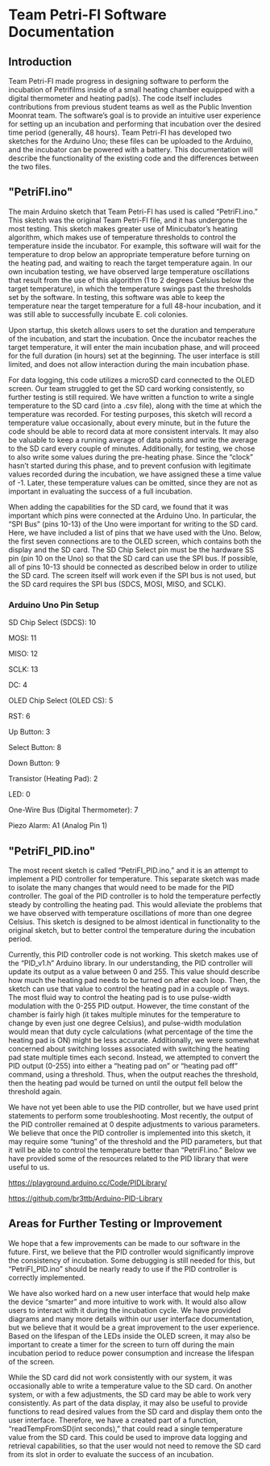 # Team Petri-FI Software Documentation

## Introduction

Team Petri-FI made progress in designing software to perform the incubation of Petrifilms inside of a small heating chamber equipped with a digital thermometer and heating pad(s). The code itself includes contributions from previous student teams as well as the Public Invention Moonrat team. The software’s goal is to provide an intuitive user experience for setting up an incubation and performing that incubation over the desired time period (generally, 48 hours). Team Petri-FI has developed two sketches for the Arduino Uno; these files can be uploaded to the Arduino, and the incubator can be powered with a battery. This documentation will describe the functionality of the existing code and the differences between the two files.

## "PetriFI.ino"

The main Arduino sketch that Team Petri-FI has used is called “PetriFI.ino.” This sketch was the original Team Petri-FI file, and it has undergone the most testing. This sketch makes greater use of Minicubator’s heating algorithm, which makes use of temperature thresholds to control the temperature inside the incubator. For example, this software will wait for the temperature to drop below an appropriate temperature before turning on the heating pad, and waiting to reach the target temperature again. In our own incubation testing, we have observed large temperature oscillations that result from the use of this algorithm (1 to 2 degrees Celsius below the target temperature), in which the temperature swings past the thresholds set by the software. In testing, this software was able to keep the temperature near the target temperature for a full 48-hour incubation, and it was still able to successfully incubate E. coli colonies.

Upon startup, this sketch allows users to set the duration and temperature of the incubation, and start the incubation. Once the incubator reaches the target temperature, it will enter the main incubation phase, and will proceed for the full duration (in hours) set at the beginning. The user interface is still limited, and does not allow interaction during the main incubation phase.

For data logging, this code utilizes a microSD card connected to the OLED screen. Our team struggled to get the SD card working consistently, so further testing is still required. We have written a function to write a single temperature to the SD card (into a .csv file), along with the time at which the temperature was recorded. For testing purposes, this sketch will record a temperature value occasionally, about every minute, but in the future the code should be able to record data at more consistent intervals. It may also be valuable to keep a running average of data points and write the average to the SD card every couple of minutes. Additionally, for testing, we chose to also write some values during the pre-heating phase. Since the “clock” hasn’t started during this phase, and to prevent confusion with legitimate values recorded during the incubation, we have assigned these a time value of -1. Later, these temperature values can be omitted, since they are not as important in evaluating the success of a full incubation.

When adding the capabilities for the SD card, we found that it was important which pins were connected at the Arduino Uno. In particular, the “SPI Bus” (pins 10-13) of the Uno were important for writing to the SD card. Here, we have included a list of pins that we have used with the Uno. Below, the first seven connections are to the OLED screen, which contains both the display and the SD card. The SD Chip Select pin must be the hardware SS pin (pin 10 on the Uno) so that the SD card can use the SPI bus. If possible, all of pins 10-13 should be connected as described below in order to utilize the SD card. The screen itself will work even if the SPI bus is not used, but the SD card requires the SPI bus (SDCS, MOSI, MISO, and SCLK). 

### Arduino Uno Pin Setup

SD Chip Select (SDCS):                  10

MOSI:                                   11

MISO:                                   12

SCLK:                                   13

DC:                                     4

OLED Chip Select (OLED CS):             5

RST:                                    6

Up Button:                              3

Select Button:                          8

Down Button:                            9

Transistor (Heating Pad):               2

LED:                                    0

One-Wire Bus (Digital Thermometer):     7

Piezo Alarm:                            A1 (Analog Pin 1)

## "PetriFI_PID.ino"

The most recent sketch is called “PetriFI_PID.ino,” and it is an attempt to implement a PID controller for temperature. This separate sketch was made to isolate the many changes that would need to be made for the PID controller. The goal of the PID controller is to hold the temperature perfectly steady by controlling the heating pad. This would alleviate the problems that we have observed with temperature oscillations of more than one degree Celsius. This sketch is designed to be almost identical in functionality to the original sketch, but to better control the temperature during the incubation period.

Currently, this PID controller code is not working. This sketch makes use of the “PID_v1.h” Arduino library. In our understanding, the PID controller will update its output as a value between 0 and 255. This value should describe how much the heating pad needs to be turned on after each loop. Then, the sketch can use that value to control the heating pad in a couple of ways. The most fluid way to control the heating pad is to use pulse-width modulation with the 0-255 PID output. However, the time constant of the chamber is fairly high (it takes multiple minutes for the temperature to change by even just one degree Celsius), and pulse-width modulation would mean that duty cycle calculations (what percentage of the time the heating pad is ON) might be less accurate. Additionally, we were somewhat concerned about switching losses associated with switching the heating pad state multiple times each second. Instead, we attempted to convert the PID output (0-255) into either a “heating pad on” or “heating pad off” command, using a threshold. Thus, when the output reaches the threshold, then the heating pad would be turned on until the output fell below the threshold again.

We have not yet been able to use the PID controller, but we have used print statements to perform some troubleshooting. Most recently, the output of the PID controller remained at 0 despite adjustments to various parameters. We believe that once the PID controller is implemented into this sketch, it may require some “tuning” of the threshold and the PID parameters, but that it will be able to control the temperature better than “PetriFI.ino.” Below we have provided some of the resources related to the PID library that were useful to us.

https://playground.arduino.cc/Code/PIDLibrary/

https://github.com/br3ttb/Arduino-PID-Library

## Areas for Further Testing or Improvement

We hope that a few improvements can be made to our software in the future. First, we believe that the PID controller would significantly improve the consistency of incubation. Some debugging is still needed for this, but “PetriFI_PID.ino” should be nearly ready to use if the PID controller is correctly implemented.

We have also worked hard on a new user interface that would help make the device “smarter” and more intuitive to work with. It would also allow users to interact with it during the incubation cycle. We have provided diagrams and many more details within our user interface documentation, but we believe that it would be a great improvement to the user experience. Based on the lifespan of the LEDs inside the OLED screen, it may also be important to create a timer for the screen to turn off during the main incubation period to reduce power consumption and increase the lifespan of the screen.

While the SD card did not work consistently with our system, it was occasionally able to write a temperature value to the SD card. On another system, or with a few adjustments, the SD card may be able to work very consistently. As part of the data display, it may also be useful to provide functions to read desired values from the SD card and display them onto the user interface. Therefore, we have a created part of a function, “readTempFromSD(int seconds),” that could read a single temperature value from the SD card. This could be used to improve data logging and retrieval capabilities, so that the user would not need to remove the SD card from its slot in order to evaluate the success of an incubation.
